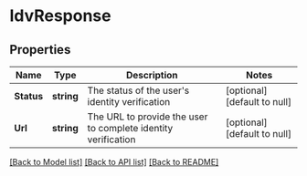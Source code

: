 # IdvResponse

## Properties
Name | Type | Description | Notes
------------ | ------------- | ------------- | -------------
**Status** | **string** | The status of the user&#x27;s identity verification | [optional] [default to null]
**Url** | **string** | The URL to provide the user to complete identity verification | [optional] [default to null]

[[Back to Model list]](../README.md#documentation-for-models) [[Back to API list]](../README.md#documentation-for-api-endpoints) [[Back to README]](../README.md)

